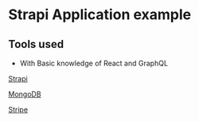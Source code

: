# Strapi Application example

## Tools used

- With Basic knowledge of React and GraphQL

[Strapi](https://strapi.io/documentation/developer-docs/latest/getting-started/introduction.html#open-source-contribution)

[MongoDB](https://account.mongodb.com/account/login)

[Stripe](https://dashboard.stripe.com/test/dashboard)
